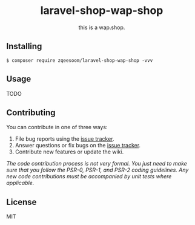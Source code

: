 <h1 align="center"> laravel-shop-wap-shop </h1>

<p align="center"> this is a wap.shop.</p>


## Installing

```shell
$ composer require zqeesoom/laravel-shop-wap-shop -vvv
```

## Usage

TODO

## Contributing

You can contribute in one of three ways:

1. File bug reports using the [issue tracker](https://github.com/zqeesoom/laravel-shop-wap-shop/issues).
2. Answer questions or fix bugs on the [issue tracker](https://github.com/zqeesoom/laravel-shop-wap-shop/issues).
3. Contribute new features or update the wiki.

_The code contribution process is not very formal. You just need to make sure that you follow the PSR-0, PSR-1, and PSR-2 coding guidelines. Any new code contributions must be accompanied by unit tests where applicable._

## License

MIT